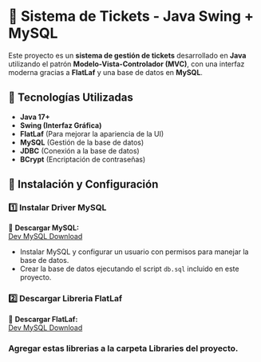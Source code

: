 # 📌 Sistema de Tickets - Java Swing + MySQL

Este proyecto es un **sistema de gestión de tickets** desarrollado en **Java** utilizando el patrón **Modelo-Vista-Controlador (MVC)**, con una interfaz moderna gracias a **FlatLaf** y una base de datos en **MySQL**.

## 📌 Tecnologías Utilizadas
- **Java 17+**
- **Swing (Interfaz Gráfica)**
- **FlatLaf** (Para mejorar la apariencia de la UI)
- **MySQL** (Gestión de la base de datos)
- **JDBC** (Conexión a la base de datos)
- **BCrypt** (Encriptación de contraseñas)

## 📌 Instalación y Configuración

### 1️⃣ **Instalar Driver MySQL**
🔗 **Descargar MySQL:**  
[Dev MySQL Download](https://dev.mysql.com/downloads/file/?id=537130)

- Instalar MySQL y configurar un usuario con permisos para manejar la base de datos.
- Crear la base de datos ejecutando el script `db.sql` incluido en este proyecto.

### 2️⃣ **Descargar Libreria FlatLaf**
🔗 **Descargar FlatLaf:**  
[Dev MySQL Download](https://search.maven.org/remotecontent?filepath=com/formdev/flatlaf/3.5.4/flatlaf-3.5.4.jar)

### Agregar estas librerias a la carpeta Libraries del proyecto.
